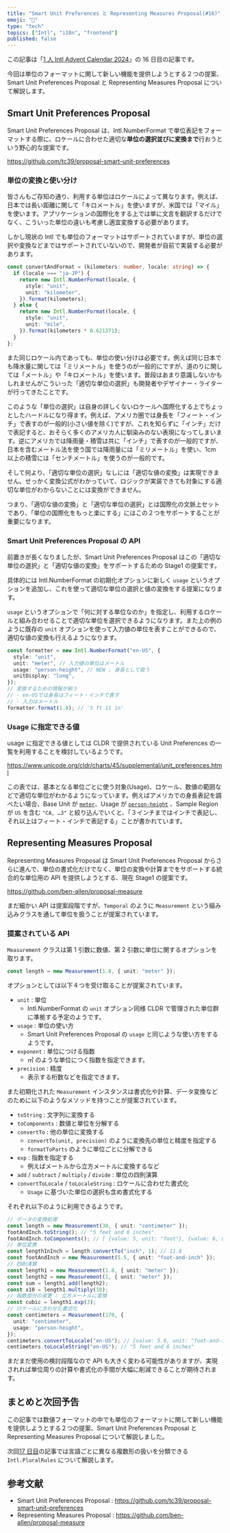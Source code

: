 ```yaml
---
title: "Smart Unit Preferences と Representing Measures Proposal(#16)"
emoji: "📐"
type: "tech"
topics: ["Intl", "i18n", "frontend"]
published: false
---
```


この記事は「[1 人 Intl Advent Calendar 2024](https://adventar.org/calendars/10555)」の 16 日目の記事です。

今回は単位のフォーマットに関して新しい機能を提供しようとする２つの提案、Smart Unit Preferences Proposal と Representing Measures Proposal について解説します。

## Smart Unit Preferences Proposal

Smart Unit Preferences Proposal は、Intl.NumberFormat で単位表記をフォーマットする際に、ロケールに合わせた適切な**単位の選択並びに変換まで**行おうという野心的な提案です。

https://github.com/tc39/proposal-smart-unit-preferences

### 単位の変換と使い分け

皆さんもご存知の通り、利用する単位はロケールによって異なります。例えば、日本では長い距離に関して「キロメートル」を使いますが、米国では「マイル」を使います。アプリケーションの国際化をする上では単に文言を翻訳するだけでなく、こういった単位の違いも考慮し適宜変換する必要があります。

しかし現状の Intl でも単位のフォーマットはサポートされていますが、単位の選択や変換などまではサポートされていないので、開発者が自前で実装する必要があります。

```ts
const convertAndFormat = (kilometers: number, locale: string) => {
  if (locale === "ja-JP") {
    return new Intl.NumberFormat(locale, {
      style: "unit",
      unit: "kilometer",
    }).format(kilometers);
  } else {
    return new Intl.NumberFormat(locale, {
      style: "unit",
      unit: "mile",
    }).format(kilometers * 0.621371);
  }
};
```

また同じロケール内であっても、単位の使い分けは必要です。例えば同じ日本でも降水量に関しては「ミリメートル」を使うのが一般的にですが、道のりに関しては「メートル」や「キロメートル」を使います。普段はあまり意識しないかもしれませんがこういった「適切な単位の選択」も開発者やデザイナー・ライターが行ってきたことです。

このような「単位の選択」は自身の詳しくないロケールへ国際化する上でちょっとしたハードルになり得ます。例えば、アメリカ圏では身長を「フィート・インチ」で表すのが一般的(小さい値を除く)ですが、これを知らずに「インチ」だけで表記すると、おそらく多くのアメリカ人に馴染みのない表現になってしまいます。逆にアメリカでは降雨量・積雪は共に「インチ」で表すのが一般的ですが、日本を含むメートル法を使う国では降雨量には「ミリメートル」を使い、1cm 以上の積雪には「センチメートル」を使うのが一般的です。

そして何より、「適切な単位の選択」なしには「適切な値の変換」は実現できません。せっかく変換公式がわかっていて、ロジックが実装できても対象にする適切な単位がわからないことには変換ができません。

つまり、「適切な値の変換」と「適切な単位の選択」とは国際化の文脈上セットであり、「単位の国際化をもっと楽にする」にはこの２つをサポートすることが重要になります。

### Smart Unit Preferences Proposal の API

前置きが長くなりましたが、Smart Unit Preferences Proposal はこの「適切な単位の選択」と「適切な値の変換」をサポートするための Stage1 の提案です。

具体的には Intl.NumberFormat の初期化オプションに新しく `usage` というオプションを追加し、これを使って適切な単位の選択と値の変換をする提案になります。

`usage` というオプションで「何に対する単位なのか」を指定し、利用するロケールと組み合わせることで適切な単位を選択できるようになります。また上の例のように既存の `unit` オプションを使って入力値の単位を表すことができるので、適切な値の変換も行えるようになります。

```ts
const formatter = new Intl.NumberFormat("en-US", {
  style: "unit",
  unit: "meter", // 入力値の単位はメートル
  usage: "person-height", // NEW : 身長として扱う
  unitDisplay: "long",
});
// 変換するための情報が揃う
// - en-USでは身長はフィート・インチで表す
// - 入力はメートル
formatter.format(1.8); // '5 ft 11 in'
```

### Usage に指定できる値

usage に指定できる値としては CLDR で提供されている Unit Preferences の一覧を利用することを検討しているようです。

https://www.unicode.org/cldr/charts/45/supplemental/unit_preferences.html

この表では、基本となる単位ごとに使う対象(Usage)、ロケール、数値の範囲などで適切な単位がわかるようになっています。例えばアメリカでの身長表記を調べたい場合、Base Unit が [`meter`](https://www.unicode.org/cldr/charts/45/supplemental/unit_preferences.html#meter)、Usage が [`person-height`](https://www.unicode.org/cldr/charts/45/supplemental/unit_preferences.html#person-height) 、Sample Region が `US` を含む `"CA, …3"` と絞り込んでいくと、「３インチまではインチで表記し、それ以上はフィート・インチで表記する」ことが書かれています。

## Representing Measures Proposal

Representing Measures Proposal は Smart Unit Preferences Proposal からさらに進んで、単位の書式化だけでなく、単位の変換や計算までをサポートする統合的な単位用の API を提供しようとする、現在 Stage1 の提案です。

https://github.com/ben-allen/proposal-measure

まだ細かい API は提案段階ですが、`Temporal` のように `Measurement` という組み込みクラスを通して単位を扱うことが提案されています。

### 提案されている API

`Measurement` クラスは第 1 引数に数値、第 2 引数に単位に関するオプションを取ります。

```ts
const length = new Measurement(1.8, { unit: "meter" });
```

オプションとしては以下４つを受け取ることが提案されています。

- `unit` : 単位
  - Intl.NumberFormat の `unit` オプション同様 CLDR で管理された単位群に準拠する予定のようです。
- `usage` : 単位の使い方
  - Smart Unit Preferences Proposal の `usage` と同じような使い方をするようです。
- `exponent` : 単位につける指数
  - ㎡ のような単位につく指数を指定できます。
- `precision` : 精度
  - 表示する桁数などを指定できます。

また初期化された `Measurement` インスタンスは書式化や計算、データ変換などのために以下のようなメソッドを持つことが提案されています。

- `toString` : 文字列に変換する
- `toComponents` : 数値と単位を分解する
- `convertTo` : 他の単位に変換する
  - `convertTo(unit, precision)` のように変換先の単位と精度を指定する
  - `formatToParts` のように単位ごとに分解できる
- `exp` : 指数を指定する
  - 例えばメートルから立方メートルに変換するなど
- `add` / `subtract` / `multiply` / `divide` : 単位の四則演算
- `convertToLocale` / `toLocaleString` : ロケールに合わせた書式化
  - `Usage` に基づいた単位の選択も含め書式化する

それぞれ以下のように利用できるようです。

```ts
// データの変換処理
const length = new Measurement(30, { unit: "centimeter" });
footAndInch.toString(); // "5 feet and 6 inches"
footAndInch.toComponents(); // [ {value: 5, unit: "foot"}, {value: 6, unit: "inch"}]
// 単位変換
const lengthInInch = length.convertTo("inch", 1); // 11.8
const footAndInch = new Measurement(5.5, { unit: "foot-and-inch" });
// 四則演算
const length1 = new Measurement(1.8, { unit: "meter" });
const length2 = new Measurement(1, { unit: "meter" });
const sum = length1.add(length2);
const x10 = length1.multiply(10);
// 指数部分の変更 : 立方メートルに変換
const cubic = length1.exp(3);
// ロケールに合わせた書式化
const centimeters = Measurement(170, {
  unit: "centimeter",
  usage: "person-height",
});
centimeters.convertToLocale("en-US"); // {value: 5.6, unit: "foot-and-inch"}
centimeters.toLocaleString("en-US"); // "5 feet and 6 inches"
```

まだまだ使用の検討段階なので API も大きく変わる可能性がありますが、実現されれば単位周りの計算や書式化の手間が大幅に削減できることが期待されます。

## まとめと次回予告

この記事では数値フォーマットの中でも単位のフォーマットに関して新しい機能を提供しようとする２つの提案、Smart Unit Preferences Proposal と Representing Measures Proposal について解説しました。

次回[17 日目]()の記事では言語ごとに異なる複数形の扱いを分類できる `Intl.PluralRules` について解説します。

## 参考文献

- Smart Unit Preferences Proposal : https://github.com/tc39/proposal-smart-unit-preferences
- Representing Measures Proposal : https://github.com/ben-allen/proposal-measure
